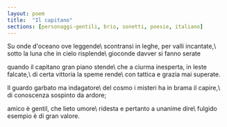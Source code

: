 ```yaml
---
layout: poem
title:  "Il capitano"
sections: [personaggi-gentili, brio, sonetti, poesie, italiano]
---
```


Su onde d'oceano ove leggende\\
scontransi in leghe, per valli incantate,\\
sotto la luna che in cielo risplende\\
gioconde davver si fanno serate

quando il capitano gran piano stende\\
che a ciurma inesperta, in leste falcate,\\
di certa vittoria la speme rende\\
con tattica e grazia mai superate.

Il guardo garbato ma indagatore\\
del cosmo i misteri ha in brama il capire,\\
di conoscenza sospinto da ardore;

amico è gentil, che lieto umore\\
ridesta e pertanto a unanime dire\\
fulgido esempio è di gran valore.
